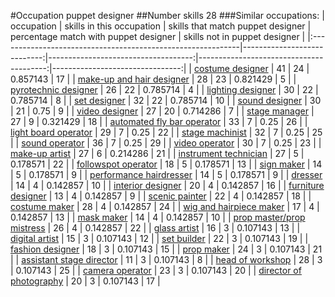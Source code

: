 #Occupation puppet designer
##Number skills 28
###Similar occupations:
| occupation                                                  |   skills in this occupation |   skills that match puppet designer |   percentage match with puppet designer |   skills not in puppet designer |
|:------------------------------------------------------------|----------------------------:|------------------------------------:|----------------------------------------:|--------------------------------:|
| [costume designer](costume_designer.md)                     |                          41 |                                  24 |                                0.857143 |                              17 |
| [make-up and hair designer](make-up_and_hair_designer.md)   |                          28 |                                  23 |                                0.821429 |                               5 |
| [pyrotechnic designer](pyrotechnic_designer.md)             |                          26 |                                  22 |                                0.785714 |                               4 |
| [lighting designer](lighting_designer.md)                   |                          30 |                                  22 |                                0.785714 |                               8 |
| [set designer](set_designer.md)                             |                          32 |                                  22 |                                0.785714 |                              10 |
| [sound designer](sound_designer.md)                         |                          30 |                                  21 |                                0.75     |                               9 |
| [video designer](video_designer.md)                         |                          27 |                                  20 |                                0.714286 |                               7 |
| [stage manager](stage_manager.md)                           |                          27 |                                   9 |                                0.321429 |                              18 |
| [automated fly bar operator](automated_fly_bar_operator.md) |                          33 |                                   7 |                                0.25     |                              26 |
| [light board operator](light_board_operator.md)             |                          29 |                                   7 |                                0.25     |                              22 |
| [stage machinist](stage_machinist.md)                       |                          32 |                                   7 |                                0.25     |                              25 |
| [sound operator](sound_operator.md)                         |                          36 |                                   7 |                                0.25     |                              29 |
| [video operator](video_operator.md)                         |                          30 |                                   7 |                                0.25     |                              23 |
| [make-up artist](make-up_artist.md)                         |                          27 |                                   6 |                                0.214286 |                              21 |
| [instrument technician](instrument_technician.md)           |                          27 |                                   5 |                                0.178571 |                              22 |
| [followspot operator](followspot_operator.md)               |                          18 |                                   5 |                                0.178571 |                              13 |
| [sign maker](sign_maker.md)                                 |                          14 |                                   5 |                                0.178571 |                               9 |
| [performance hairdresser](performance_hairdresser.md)       |                          14 |                                   5 |                                0.178571 |                               9 |
| [dresser](dresser.md)                                       |                          14 |                                   4 |                                0.142857 |                              10 |
| [interior designer](interior_designer.md)                   |                          20 |                                   4 |                                0.142857 |                              16 |
| [furniture designer](furniture_designer.md)                 |                          13 |                                   4 |                                0.142857 |                               9 |
| [scenic painter](scenic_painter.md)                         |                          22 |                                   4 |                                0.142857 |                              18 |
| [costume maker](costume_maker.md)                           |                          28 |                                   4 |                                0.142857 |                              24 |
| [wig and hairpiece maker](wig_and_hairpiece_maker.md)       |                          17 |                                   4 |                                0.142857 |                              13 |
| [mask maker](mask_maker.md)                                 |                          14 |                                   4 |                                0.142857 |                              10 |
| [prop master/prop mistress](prop_master-prop_mistress.md)   |                          26 |                                   4 |                                0.142857 |                              22 |
| [glass artist](glass_artist.md)                             |                          16 |                                   3 |                                0.107143 |                              13 |
| [digital artist](digital_artist.md)                         |                          15 |                                   3 |                                0.107143 |                              12 |
| [set builder](set_builder.md)                               |                          22 |                                   3 |                                0.107143 |                              19 |
| [fashion designer](fashion_designer.md)                     |                          18 |                                   3 |                                0.107143 |                              15 |
| [prop maker](prop_maker.md)                                 |                          24 |                                   3 |                                0.107143 |                              21 |
| [assistant stage director](assistant_stage_director.md)     |                          11 |                                   3 |                                0.107143 |                               8 |
| [head of workshop](head_of_workshop.md)                     |                          28 |                                   3 |                                0.107143 |                              25 |
| [camera operator](camera_operator.md)                       |                          23 |                                   3 |                                0.107143 |                              20 |
| [director of photography](director_of_photography.md)       |                          20 |                                   3 |                                0.107143 |                              17 |
